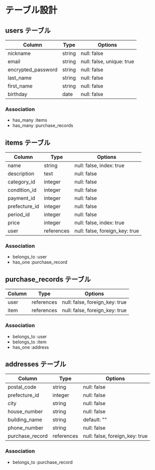 # テーブル設計

## users テーブル

| Column             | Type    | Options                   |
| ------------------ | ------- | ------------------------- |
| nickname           | string  | null: false               |
| email              | string  | null: false, unique: true |
| encrypted_password | string  | null: false               |
| last_name          | string  | null: false               |
| first_name         | string  | null: false               |
| birthday           | date    | null: false               |

### Association

- has_many :items
- has_many :purchase_records

## items テーブル

| Column         | Type       | Options                        |
| -------------- | ---------- | ------------------------------ |
| name           | string     | null: false, index: true       |
| description    | text       | null: false                    |
| category_id    | integer    | null: false                    |
| condition_id   | integer    | null: false                    |
| payment_id     | integer    | null: false                    |
| prefecture_id  | integer    | null: false                    |
| period_id      | integer    | null: false                    |
| price          | integer    | null: false, index: true       |
| user           | references | null: false, foreign_key: true |

### Association

- belongs_to :user
- has_one :purchase_record

## purchase_records テーブル

| Column | Type       | Options                        |
| ------ | ---------- | ------------------------------ |
| user   | references | null: false, foreign_key: true |
| item   | references | null: false, foreign_key: true |

### Association

- belongs_to :user
- belongs_to :item
- has_one :address

## addresses テーブル

| Column          | Type       | Options                        |
| --------------- | ---------- | ------------------------------ |
| postal_code     | string     | null: false                    |
| prefecture_id   | integer    | null: false                    |
| city            | string     | null: false                    |
| house_number    | string     | null: false                    |
| building_name   | string     | default: ""                    |
| phone_number    | string     | null: false                    |
| purchase_record | references | null: false, foreign_key: true |

### Association

- belongs_to :purchase_record